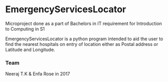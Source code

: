 # EmergencyServicesLocator

Microproject done as a part of Bachelors in IT requirement for Introduction to Computing in S1

EmergencyServicesLocator is a python program intended to aid the user to find the nearest hospitals on entry of location either as Postal address or Latitude and Longitude.

### Team

Neeraj T.K & Enfa Rose in 2017

